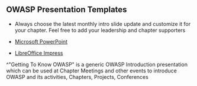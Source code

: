 ## OWASP Presentation Templates

* Always choose the latest monthly intro slide update and customize it for your chapter. Feel free to add your leadership and chapter supporters

* [Microsoft PowerPoint](OWASP%20Chapter%20Slides%20Template%20Sept%202024.pptx)
* [LibreOffice Impress](OWASP%20Chapter%20Slides%20Template%20Sept%202024.odp)

^"Getting To Know OWASP" is a generic OWASP Introduction presentation which can be used at Chapter Meetings and other events to introduce OWASP and its activities, Chapters, Projects, Conferences 
